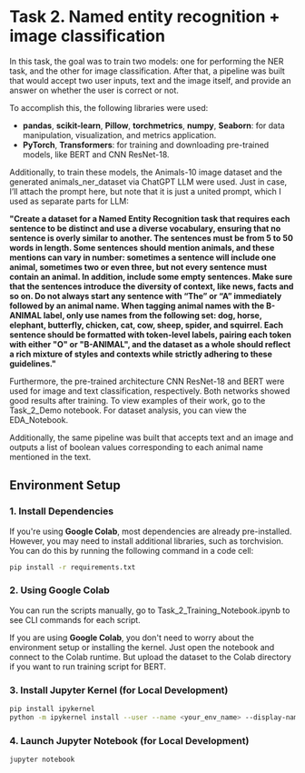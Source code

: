 # Task 2. Named entity recognition + image classification

In this task, the goal was to train two models: one for performing the NER task, and the other for image classification. After that, a pipeline was built that would accept two user inputs, text and the image itself, and provide an answer on whether the user is correct or not.

To accomplish this, the following libraries were used:
- **pandas**, **scikit-learn**, **Pillow**, **torchmetrics**, **numpy**, **Seaborn**: for data manipulation, visualization, and metrics application.
- **PyTorch**, **Transformers**: for training and downloading pre-trained models, like BERT and CNN ResNet-18.


Additionally, to train these models, the Animals-10 image dataset and the generated animals_ner_dataset via ChatGPT LLM were used. Just in case, I’ll attach the prompt here, but note that it is just a united prompt, which I used as separate parts for LLM:

**"Create a dataset for a Named Entity Recognition task that requires each sentence to be distinct and use a diverse vocabulary, ensuring that no sentence is overly similar to another. The sentences must be from 5 to 50 words in length. Some sentences should mention animals, and these mentions can vary in number: sometimes a sentence will include one animal, sometimes two or even three, but not every sentence must contain an animal. In addition, include some empty sentences. Make sure that the sentences introduce the diversity of context, like news, facts and so on. Do not always start any sentence with “The” or “A” immediately followed by an animal name. When tagging animal names with the B-ANIMAL label, only use names from the following set: dog, horse, elephant, butterfly, chicken, cat, cow, sheep, spider, and squirrel. Each sentence should be formatted with token-level labels, pairing each token with either "O" or "B-ANIMAL", and the dataset as a whole should reflect a rich mixture of styles and contexts while strictly adhering to these guidelines."**

Furthermore, the pre-trained architecture CNN ResNet-18 and BERT were used for image and text classification, respectively. Both networks showed good results after training. To view examples of their work, go to the Task_2_Demo notebook. For dataset analysis, you can view the EDA_Notebook.

Additionally, the same pipeline was built that accepts text and an image and outputs a list of boolean values corresponding to each animal name mentioned in the text.

## Environment Setup

### 1. Install Dependencies

If you're using **Google Colab**, most dependencies are already pre-installed. However, you may need to install additional libraries, such as torchvision. You can do this by running the following command in a code cell:

```bash
pip install -r requirements.txt
```
### 2. Using Google Colab

You can run the scripts manually, go to Task_2_Training_Notebook.ipynb to see CLI commands for each script.

If you are using **Google Colab**, you don't need to worry about the environment setup or installing the kernel. Just open the notebook and connect to the Colab runtime. But upload the dataset to the Colab directory if you want to run training script for BERT.

### 3. Install Jupyter Kernel (for Local Development)
```bash
pip install ipykernel
python -m ipykernel install --user --name <your_env_name> --display-name "Python (<your_env_name>)"
```

### 4. Launch Jupyter Notebook (for Local Development)

```bash
jupyter notebook
```

